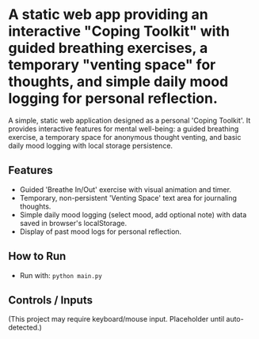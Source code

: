 # A static web app providing an interactive "Coping Toolkit" with guided breathing exercises, a temporary "venting space" for thoughts, and simple daily mood logging for personal reflection.

A simple, static web application designed as a personal 'Coping Toolkit'. It provides interactive features for mental well-being: a guided breathing exercise, a temporary space for anonymous thought venting, and basic daily mood logging with local storage persistence.

## Features
- Guided 'Breathe In/Out' exercise with visual animation and timer.
- Temporary, non-persistent 'Venting Space' text area for journaling thoughts.
- Simple daily mood logging (select mood, add optional note) with data saved in browser's localStorage.
- Display of past mood logs for personal reflection.

## How to Run
- Run with: `python main.py`

## Controls / Inputs
(This project may require keyboard/mouse input. Placeholder until auto-detected.)
